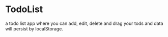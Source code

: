 # TodoList

a todo list app where you can add, edit, delete and drag your tods and data will persist by localStorage.


